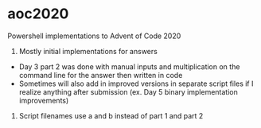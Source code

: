 # aoc2020
Powershell implementations to Advent of Code 2020
1. Mostly initial implementations for answers
  * Day 3 part 2 was done with manual inputs and multiplication on the command line for the answer then written in code
  * Sometimes will also add in improved versions in separate script files if I realize anything after submission (ex. Day 5 binary implementation improvements)
1. Script filenames use a and b instead of part 1 and part 2